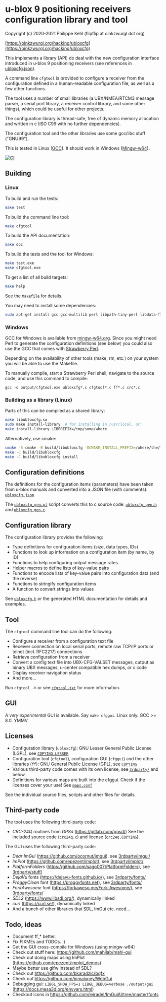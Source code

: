 # u-blox 9 positioning receivers configuration library and tool

Copyright (c) 2020-2021 Philippe Kehl (flipflip at oinkzwurgl dot org)

[https://oinkzwurgl.org/hacking/ubloxcfg](https://oinkzwurgl.org/hacking/ubloxcfg)

This implements a library (API) do deal with the new configuration interface introduced in u-blox 9 positioning
receivers (see references in [ubloxcfg.json](./ubloxcfg/ubloxcfg.json)).

A command line `cfgtool` is provided to configure a receiver from the configuration defined in a human-readable
configuration file, as well as a few other functions.

The tool uses a number of small libraries (a UBX/NMEA/RTCM3 message parser, a serial port library, a receiver control
library, and some other things), which could be useful for other projects.

The configuration library is thread-safe, free of dynamic memory allocation and written in c (ISO C99 with no further
dependencies).

The configuration tool and the other libraries use some gcc/libc stuff ("GNU99").

This is tested in Linux ([GCC](https://gcc.gnu.org/)). It should work in Windows ([Mingw-w64](http://mingw-w64.org)).

[![CI](/../../workflows/CI/badge.svg?branch=master)](/../../actions)

## Building

### Linux

To build and run the tests:

```sh
make test
```

To build the command line tool:

```sh
make cfgtool
```

To build the API documentation:

```sh
make doc
```

To build the tests and the tool for Windows:

```sh
make test.exe
make cfgtool.exe
```

To get a list of all build targets:

```sh
make help
```

See the [`Makefile`](./Makefile) for details.

You may need to install some dependencies:

```sh
sudo apt-get install gcc gcc-multilib perl libpath-tiny-perl libdata-float-perl mingw-w64 doxygen
```

### Windows

GCC for Windows is available from [mingw-w64.org](http://mingw-w64.org/doku.php).
Since you might need Perl to generate the configuration definitions (see below) you could also use the
GCC that comes with [Strawberry Perl](http://strawberryperl.com/).

Depending on the availability of other tools (make, rm, etc.) on your system you will be able to use the Makefile.

To manually compile, start a Strawberry Perl shell, navigate to the source code, and use this command to compile:

```
gcc -o output/cfgtool.exe ubloxcfg*.c cfgtool*.c ff*.c crc*.c
```

### Building as a library (Linux)

Parts of this can be compiled as a shared library:

```sh
make libubloxcfg.so
sudo make install-library  # for installing in /usr/local, or:
make install-library LIBPREFIX=/tmp/some/where
```

Alternatively, use cmake:

```sh
cmake -S cmake -B build/libubloxcfg -DCMAKE_INSTALL_PREFIX=/where/the/library/should/go
make -C build/libubloxcfg
make -C build/libubloxcfg install
```

## Configuration definitions

The definitions for the configuration items (parameters) have been taken from u-blox manuals and converted into a JSON
file (with comments): [`ubloxcfg.json`](./ubloxcfg.json).

The [`ubloxcfg_gen.pl`](./ubloxcfg/ubloxcfg_gen.pl) script converts this to c source code:
[`ubloxcfg_gen.h`](./ubloxcfg/ubloxcfg_gen.h) and [`ubloxcfg_gen.c`](./ubloxcfg/ubloxcfg_gen.c).

## Configuration library

The configuration library provides the following:

* Type definitions for configuration items (size, data types, IDs)
* Functions to look up information on a configuration item (by name, by ID)
* Functions to help configuring output message rates.
* Helper macros to define lists of key-value pairs
* Functions to encode lists of key-value pairs into configuration data (and the reverse)
* Functions to stringify configuration items
* A function to convert strings into values

See [`ubloxcfg.h`](./ubloxcfg.h) or the generated HTML documentation for details and examples.

## Tool

The `cfgtool` command line tool can do the following:

* Configure a receiver from a configuration text file
* Receiver connection on local serial ports, remote raw TCP/IP ports or telnet (incl. RFC2217) connections
* Retrieve configuration from a receiver
* Convert a config text file into UBX-CFG-VALSET messages, output as binary UBX messages, u-center compatible hex
  dumps, or c code
* Display receiver navigation status
* And more...

Run `cfgtool -h` or see [`cfgtool.txt`](./cfgtool.txt) for more information.

## GUI

A *very experimental* GUI is available. Say `make cfggui`. Linux only. GCC >= 8.0. YMMV.

## Licenses

* Configuration library (`ubloxcfg`): GNU Lesser General Public License (LGPL),
  see [`COPYING.LESSER`](./ubloxcfg/COPYING.LESSER)
* Configuration tool (`cfgtool`), configuration GUI (`cfggui`) and the other libraries (`ff`):
  GNU General Public License (GPL), see [`COPYING`](./ff/COPYING)
* Various third-party code comes with its own license, see [`3rdparty/`](./3rdparty) and below
* Definitions for various maps are built into the cfggui. Check if the licenses cover your use!
  See [`maps.conf`](./cfggui/maps.conf)

See the individual source files, scripts and other files for details.

## Third-party code

The tool uses the following third-party code:

* _CRC-24Q_ routines from _GPSd_ (<https://gitlab.com/gpsd/>)
  See the included source code ([`crc24q.c`](./3rdparty/stuff/crc24q.c)) and license
  ([`crc24q.COPYING`](./3rdparty/stuff/crc24q.COPYING)).

The GUI uses the following third-party code:

* _Dear ImGui_ (<https://github.com/ocornut/imgui>), see [3rdparty/imgui/](./3rdparty/imgui/)
* _ImPlot_ (<https://github.com/epezent/implot>), see [3rdparty/implot/](./3rdparty/implot/)
* _PlatformFolders_ (<https://github.com/sago007/PlatformFolders>), see [3rdparty/stuff/](./3rdparty/stuff/)
* _DejaVu_ fonts (<https://dejavu-fonts.github.io/>), see [3rdparty/fonts/](./3rdparty/fonts/)
* _ProggyClean_ font (<https://proggyfonts.net>), see [3rdparty/fonts/](./3rdparty/fonts/)
* _ForkAwesome_ font (<https://forkaweso.me/Fork-Awesome/>), see [3rdparty/fonts/](./3rdparty/fonts/)
* _SDL2_ (<https://www.libsdl.org/>), dynamically linked
* _curl_ (<https://curl.se/>), dynamically linked
* And a bunch of other libraries that SDL, ImGui etc. need...

## Todo, ideas

* Document ff_* better.
* Fix FIXMEs and TODOs. :)
* Get the GUI cross-compile for Windows (using mingw-w64)
* Check out stuff here: <https://github.com/mahilab/mahi-gui>
* Check out doing maps using ImPlot (<https://github.com/epezent/implot_demos>)
* Maybe better use glfw instead of SDL?
* Check out <https://github.com/bkaradzic/bgfx>
* Check out <https://github.com/jnmaloney/WebGui>
* Debugging gui: `LIBGL_SHOW_FPS=1 LIBGL_DEBUG=verbose ./output/gui` (<https://docs.mesa3d.org/envvars.html>)
* Checkout icons in <https://github.com/leiradel/ImGuiAl/tree/master/fonts>




